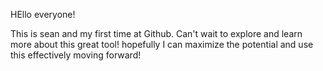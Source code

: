 HEllo everyone!

This is sean and my first time at Github. Can't wait to explore and learn more about this great tool!
hopefully I can maximize the potential and use this effectively moving forward!


